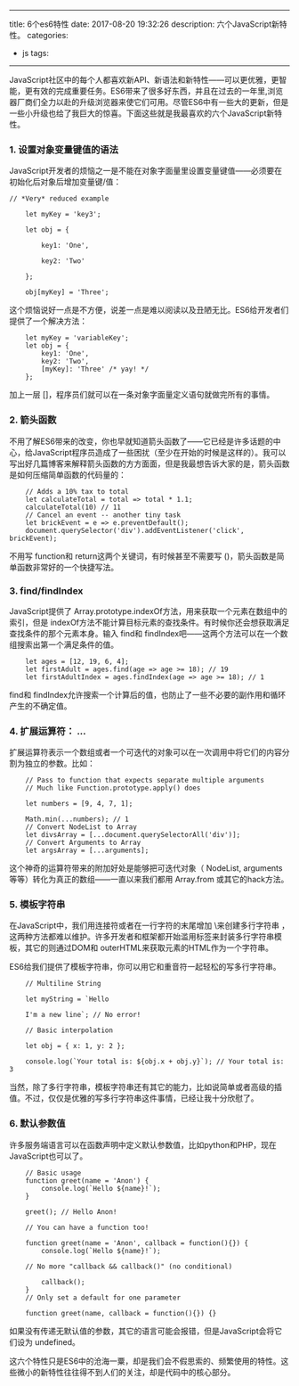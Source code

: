 
---
title: 6个es6特性
date: 2017-08-20 19:32:26
description: 六个JavaScript新特性。
categories:
 - js
tags:
---




JavaScript社区中的每个人都喜欢新API、新语法和新特性——可以更优雅，更智能，更有效的完成重要任务。ES6带来了很多好东西，并且在过去的一年里,浏览器厂商们全力以赴的升级浏览器来使它们可用。尽管ES6中有一些大的更新，但是一些小升级也给了我巨大的惊喜。下面这些就是我最喜欢的六个JavaScript新特性。

### 1. 设置对象变量键值的语法
JavaScript开发者的烦恼之一是不能在对象字面量里设置变量键值——必须要在初始化后对象后增加变量键/值：

    // *Very* reduced example

        let myKey = 'key3';

        let obj = {

            key1: 'One',

            key2: 'Two'

        };

        obj[myKey] = 'Three';

这个烦恼说好一点是不方便，说差一点是难以阅读以及丑陋无比。ES6给开发者们提供了一个解决方法：

        let myKey = 'variableKey';
        let obj = {
            key1: 'One',
            key2: 'Two',
            [myKey]: 'Three' /* yay! */
        };

加上一层 []，程序员们就可以在一条对象字面量定义语句就做完所有的事情。

### 2. 箭头函数

不用了解ES6带来的改变，你也早就知道箭头函数了——它已经是许多话题的中心，给JavaScript程序员造成了一些困扰（至少在开始的时候是这样的）。我可以写出好几篇博客来解释箭头函数的方方面面，但是我最想告诉大家的是，箭头函数是如何压缩简单函数的代码量的：

        // Adds a 10% tax to total
        let calculateTotal = total => total * 1.1;
        calculateTotal(10) // 11
        // Cancel an event -- another tiny task
        let brickEvent = e => e.preventDefault();
        document.querySelector('div').addEventListener('click', brickEvent);


不用写 function和 return这两个关键词，有时候甚至不需要写 ()，箭头函数是简单函数非常好的一个快捷写法。

### 3. find/findIndex

JavaScript提供了 Array.prototype.indexOf方法，用来获取一个元素在数组中的索引，但是 indexOf方法不能计算目标元素的查找条件。有时候你还会想获取满足查找条件的那个元素本身。输入 find和 findIndex吧——这两个方法可以在一个数组搜索出第一个满足条件的值。

        let ages = [12, 19, 6, 4];
        let firstAdult = ages.find(age => age >= 18); // 19
        let firstAdultIndex = ages.findIndex(age => age >= 18); // 1


find和 findIndex允许搜索一个计算后的值，也防止了一些不必要的副作用和循环产生的不确定值。

### 4. 扩展运算符： ...


扩展运算符表示一个数组或者一个可迭代的对象可以在一次调用中将它们的内容分割为独立的参数。比如：

        // Pass to function that expects separate multiple arguments
        // Much like Function.prototype.apply() does
        
        let numbers = [9, 4, 7, 1];

        Math.min(...numbers); // 1
        // Convert NodeList to Array
        let divsArray = [...document.querySelectorAll('div')];
        // Convert Arguments to Array
        let argsArray = [...arguments];


这个神奇的运算符带来的附加好处是能够把可迭代对象（ NodeList, arguments等等）转化为真正的数组——一直以来我们都用 Array.from 或其它的hack方法。

### 5. 模板字符串

在JavaScript中，我们用连接符或者在一行字符的末尾增加 \来创建多行字符串 ，这两种方法都难以维护。许多开发者和框架都开始滥用标签来封装多行字符串模板，其它的则通过DOM和 outerHTML来获取元素的HTML作为一个字符串。

ES6给我们提供了模板字符串，你可以用它和重音符一起轻松的写多行字符串。

        // Multiline String

        let myString = `Hello

        I'm a new line`; // No error!

        // Basic interpolation

        let obj = { x: 1, y: 2 };

        console.log(`Your total is: ${obj.x + obj.y}`); // Your total is: 3

当然，除了多行字符串，模板字符串还有其它的能力，比如说简单或者高级的插值。不过，仅仅是优雅的写多行字符串这件事情，已经让我十分欣慰了。

### 6. 默认参数值


许多服务端语言可以在函数声明中定义默认参数值，比如python和PHP，现在JavaScript也可以了。

        // Basic usage
        function greet(name = 'Anon') {
            console.log(`Hello ${name}!`);
        }

        greet(); // Hello Anon!

        // You can have a function too!

        function greet(name = 'Anon', callback = function(){}) {
            console.log(`Hello ${name}!`);

        // No more "callback && callback()" (no conditional)

            callback();
        }
        // Only set a default for one parameter

        function greet(name, callback = function(){}) {}


如果没有传递无默认值的参数，其它的语言可能会报错，但是JavaScript会将它们设为 undefined。

这六个特性只是ES6中的沧海一粟，却是我们会不假思索的、频繁使用的特性。这些微小的新特性往往得不到人们的关注，却是代码中的核心部分。



